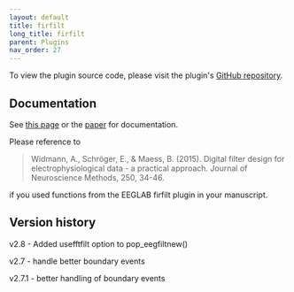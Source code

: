 ```yaml
---
layout: default
title: firfilt
long_title: firfilt
parent: Plugins
nav_order: 27
---
```

To view the plugin source code, please visit the plugin's [GitHub repository](https://github.com/sccn/firfilt).

Documentation
-------------
See [this page](https://eeglab.org/others/Firfilt_FAQ.html) or the [paper](https://home.uni-leipzig.de/biocog/eprints/widmann_a2015jneuroscimeth250_34.pdf) for documentation.

Please reference to

> Widmann, A., Schröger, E., & Maess, B. (2015). Digital filter design for electrophysiological data - a practical approach. Journal of Neuroscience Methods, 250, 34-46.

if you used functions from the EEGLAB firfilt plugin in your manuscript.

Version history
---------------
v2.8 - Added usefftfilt option to pop_eegfiltnew()

v2.7 - handle better boundary events

v2.7.1 - better handling of boundary events
